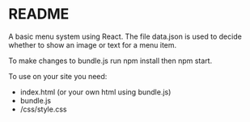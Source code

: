 # README #

A basic menu system using React. The file data.json is used to decide whether to show an image or text for a menu item.

To make changes to bundle.js run npm install then npm start.

To use on your site you need:

- index.html (or your own html using bundle.js)
- bundle.js
- /css/style.css